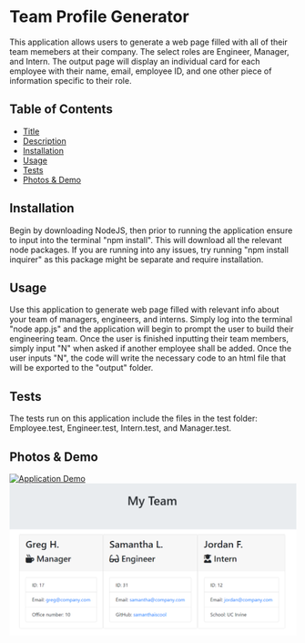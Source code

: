 # Team Profile Generator

This application allows users to generate a web page filled with all of their team memebers at their company. The select roles are Engineer, Manager, and Intern. The output page will display an individual card for each employee with their name, email, employee ID, and one other piece of information specific to their role. 

## Table of Contents

- [Title](#Title)
- [Description](#Description)
- [Installation](#Installation)
- [Usage](#Usage)
- [Tests](#Tests)
- [Photos & Demo](#Photos)

## Installation 

Begin by downloading NodeJS, then prior to running the application ensure to input into the terminal "npm install". This will download all the relevant node packages. If you are running into any issues, try running "npm install inquirer" as this package might be separate and require installation.

## Usage

Use this application to generate web page filled with relevant info about your team of managers, engineers, and interns. Simply log into the terminal "node app.js" and the application will begin to prompt the user to build their engineering team. Once the user is finished inputting their team members, simply input "N" when asked if another employee shall be added. Once the user inputs "N", the code will write the necessary code to an html file that will be exported to the "output" folder. 

## Tests

The tests run on this application include the files in the test folder: Employee.test, Engineer.test, Intern.test, and Manager.test.

## Photos & Demo

[![Application Demo](https://drive.google.com/file/d/1-8oIcBs6QFImlgdGZWRSKRY_ENVQDp3Y/view)](https://drive.google.com/file/d/1-8oIcBs6QFImlgdGZWRSKRY_ENVQDp3Y/view)
![Team HTML](./Assets/teamhtml.PNG)
